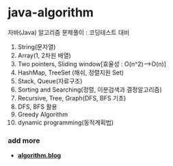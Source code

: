 # java-algorithm
자바(Java) 알고리즘 문제풀이 : 코딩테스트 대비
1. String(문자열)
2. Array(1, 2차원 배열)
3. Two pointers, Sliding window[효율성 : O(n^2)-->O(n)]
4. HashMap, TreeSet (해쉬, 정렬지원 Set)
5. Stack, Queue(자료구조)
6. Sorting and Searching(정렬, 이분검색과 결정알고리즘)
7. Recursive, Tree, Graph(DFS, BFS 기초)
8. DFS, BFS 활용
9. Greedy Algorithm
10. dynamic programming(동적계획법)
### add more
- <b><a href="https://everlasting-cello-2b6.notion.site/Algorithm-c4048714caa8474a897e309f6f9e19b4">algorithm.blog</a></br>
